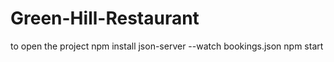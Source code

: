 ﻿# Green-Hill-Restaurant
to open the project 
npm install
json-server --watch bookings.json
npm start
